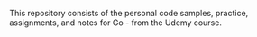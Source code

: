 This repository consists of the personal code samples, practice, assignments, and notes for Go - from the Udemy course.